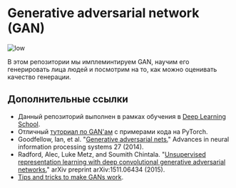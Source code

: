 # Generative adversarial network (GAN)

![low](https://user-images.githubusercontent.com/82726279/149596718-29ebffbf-9c10-4eb5-9706-4b59fca5d3aa.gif)

В этом репозитории мы имплеминтируем GAN, научим его генерировать лица людей и посмотрим на то, как можно оценивать качество генерации.




## Дополнительные ссылки
- Данный репозиторий выполнен в рамках обучения в [Deep Learning School](https://www.dlschool.org/).
- Отличный [туториал по GAN'ам](https://pytorch.org/tutorials/beginner/dcgan_faces_tutorial.html) с примерами кода на PyTorch.
- Goodfellow, Ian, et al. "[Generative adversarial nets.](https://papers.nips.cc/paper/5423-generative-adversarial-nets.pdf)" Advances in neural information processing systems 27 (2014).
- Radford, Alec, Luke Metz, and Soumith Chintala. "[Unsupervised representation learning with deep convolutional generative adversarial networks.](https://arxiv.org/pdf/1511.06434.pdf)" arXiv preprint arXiv:1511.06434 (2015).
- [Tips and tricks to make GANs work](https://github.com/soumith/ganhacks).
